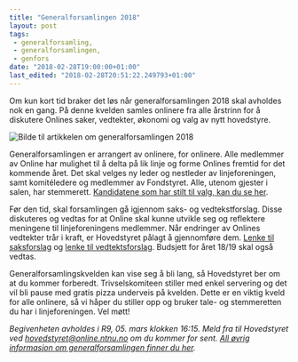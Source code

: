 ```yaml
---
title: "Generalforsamlingen 2018"
layout: post
tags: 
 - generalforsamling,
 - generalforsamlingen,
 - genfors
date: "2018-02-28T19:00:00+01:00"
last_edited: "2018-02-28T20:51:22.249793+01:00"
---
```

Om kun kort tid braker det løs når generalforsamlingen 2018 skal avholdes nok en gang. På denne kvelden samles onlinere fra alle årstrinn for å diskutere Onlines saker, vedtekter, økonomi og valg av nytt hovedstyre.

![Bilde til artikkelen om generalforsamlingen 2018](https://online.ntnu.no/media/images/responsive/82df4899-1394-4099-82d1-469fe767d4df.png)

Generalforsamlingen er arrangert av onlinere, for onlinere. Alle medlemmer av Online har mulighet til å delta på lik linje og forme Onlines fremtid for det kommende året. Det skal velges ny leder og nestleder av linjeforeningen, samt komitéledere og medlemmer av Fondstyret. Alle, utenom gjester i salen, har stemmerett. [Kandidatene som har stilt til valg, kan du se her](https://online.ntnu.no/wiki/online/generalforsamlingen/genfors2018/valg).

Før den tid, skal forsamlingen gå igjennom saks- og vedtekstforslag. Disse diskuteres og vedtas for at Online skal kunne utvikle seg og reflektere meningene til linjeforeningens medlemmer. Når endringer av Onlines vedtekter trår i kraft, er Hovedstyret pålagt å gjennomføre dem. [Lenke til saksforslag](https://online.ntnu.no/wiki/online/generalforsamlingen/genfors2018/saksforslag) og [lenke til vedtektsforslag](https://online.ntnu.no/wiki/online/generalforsamlingen/genfors2018/vedtekstforslag). Budsjett for året 18/19 skal også vedtas.

Generalforsamlingskvelden kan vise seg å bli lang, så Hovedstyret ber om at du kommer forberedt. Trivselskomiteen stiller med enkel servering og det vil bli pause med gratis pizza underveis på kvelden. Dette er en viktig kveld for alle onlinere, så vi håper du stiller opp og bruker tale- og stemmeretten du har i linjeforeningen. Vel møtt!

*Begivenheten avholdes i R9, 05. mars klokken 16:15. Meld fra til Hovedstyret ved hovedstyret@online.ntnu.no om du kommer for sent. [All øvrig informasjon om generalforsamlingen finner du her](https://online.ntnu.no/wiki/online/generalforsamlingen/genfors2018/).*
